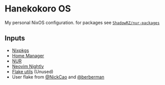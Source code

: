 # Hanekokoro OS

My personal NixOS configuration. for packages see [`ShadowRZ/nur-packages`](https://github.com/ShadowRZ/nur-packages)

## Inputs

* [Nixpkgs](https://github.com/NixOS/nixpkgs)
* [Home Manager](https://github.com/nix-community/home-manager)
* [NUR](https://github.com/nix-community/NUR)
* [Neovim Nightly](https://github.com/nix-community/neovim-nightly-overlay)
* [Flake utils](https://github.com/numtide/flake-utils) (Unused)
* User flake from [@NickCao](https://github.com/NickCao/flakes) and [@berberman](https://github.com/berberman/flakes)
